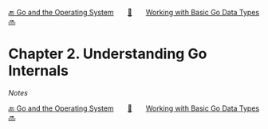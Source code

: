 [🔙 Go and the Operating System][previous-chapter]&nbsp;&nbsp;&nbsp;&nbsp;&nbsp;&nbsp;&nbsp;[🏡][readme]&nbsp;&nbsp;&nbsp;&nbsp;&nbsp;&nbsp;&nbsp;[Working with Basic Go Data Types 🔜][upcoming-chapter]

# Chapter 2. Understanding Go Internals

_Notes_

[🔙 Go and the Operating System][previous-chapter]&nbsp;&nbsp;&nbsp;&nbsp;&nbsp;&nbsp;&nbsp;[🏡][readme]&nbsp;&nbsp;&nbsp;&nbsp;&nbsp;&nbsp;&nbsp;[Working with Basic Go Data Types 🔜][upcoming-chapter]

[readme]: README.md
[previous-chapter]: ch01-go-and-the-operating-system.md
[upcoming-chapter]: ch03-working-with-basic-go-data-types.md